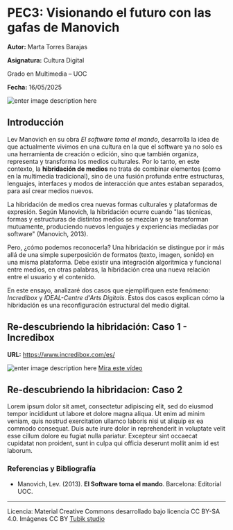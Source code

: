 # PEC3: Visionando el futuro con las gafas de Manovich

**Autor:** Marta Torres Barajas

**Asignatura:** Cultura Digital

Grado en Multimedia – UOC

**Fecha:** 16/05/2025

![enter image description here](https://cdn.pixabay.com/photo/2018/10/19/10/43/social-media-3758364_1280.jpg)


## Introducción

Lev Manovich en su obra *El software toma el mando*, desarrolla la idea de que actualmente vivimos en una cultura en la que el software ya no solo es una herramienta de creación o edición, sino que también organiza, representa y transforma los medios culturales. Por lo tanto, en este contexto, la **hibridación de medios** no trata de combinar elementos (como en la multimedia tradicional), sino de una fusión profunda entre estructuras, lenguajes, interfaces y modos de interacción que antes estaban separados, para así crear medios nuevos.

La hibridación de medios crea nuevas formas culturales y plataformas de expresión. Según Manovich, la hibridación ocurre cuando "las técnicas, formas y estructuras de distintos medios se mezclan y se transforman mutuamente, produciendo nuevos lenguajes y experiencias mediadas por software" (Manovich, 2013).

Pero, ¿cómo podemos reconocerla? Una hibridación se distingue por ir más allá de una simple superposición de formatos (texto, imagen, sonido) en una misma plataforma. Debe existir una integración algorítmica y funcional entre medios, en otras palabras, la hibridación crea una nueva relación entre el usuario y el contenido.

En este ensayo, analizaré dos casos que ejemplifiquen este fenómeno: *Incredibox* y *IDEAL-Centre d'Arts Digitals*. Estos dos casos explican cómo la hibridación es una reconfiguración estructural del medio digital. 


## Re-descubriendo la hibridación: Caso 1 - Incredibox

**URL:** https://www.incredibox.com/es/

![enter image description here](https://www.incredibox.com/img/home-mockup.jpg)
[Mira este vídeo](https://www.youtube.com/watch?v=eMdLqaeWP-k)



## Re-descubriendo la hibridacion: Caso 2

Lorem ipsum dolor sit amet, consectetur adipiscing elit, sed do eiusmod tempor incididunt ut labore et dolore magna aliqua. Ut enim ad minim veniam, quis nostrud exercitation ullamco laboris nisi ut aliquip ex ea commodo consequat. Duis aute irure dolor in reprehenderit in voluptate velit esse cillum dolore eu fugiat nulla pariatur. Excepteur sint occaecat cupidatat non proident, sunt in culpa qui officia deserunt mollit anim id est laborum.


### Referencias y Bibliografía

* Manovich, Lev. (2013). **El Software toma el mando**. Barcelona: Editorial UOC. 


----

Licencia: Material Creative Commons desarrollado bajo licencia CC BY-SA 4.0. Imágenes CC BY [Tubik studio](https://blog.tubikstudio.com/how-to-create-original-flat-illustrations-designers-tips/) 
